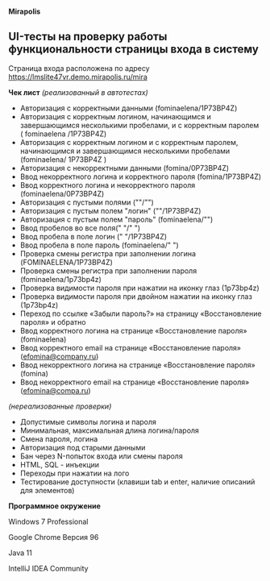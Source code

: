 #### Mirapolis
## UI-тесты на проверку работы функциональности страницы входа в систему
Страница входа расположена по адресу https://lmslite47vr.demo.mirapolis.ru/mira

**Чек лист** *(реализованный в автотестах)*
- Авторизация с корректными данными (fominaelena/1P73BP4Z)
- Авторизация с корректным логином, начинающимся и завершающимся несколькими пробелами, и с корректным паролем (  fominaelena  /1P73BP4Z)
- Авторизация с корректным логином и с корректным паролем, начинающимся и завершающимся несколькими пробелами (fominaelena/  1P73BP4Z  )
- Авторизация с некорректными данными (fomina/0P73BP4Z)
- Ввод некорректного логина и корректного пароля (fomina/1P73BP4Z)
- Ввод корректного логина и некорректного пароля (fominaelena/0P73BP4Z)
- Авторизация с пустыми полями (""/"")
- Авторизация с пустым полем "логин" (""/1P73BP4Z)
- Авторизация с пустым полем "пароль" (fominaelena/"")
- Ввод пробелов во все поля(" "/" ")
- Ввод пробела в поле логин (" "/1P73BP4Z)
- Ввод пробела в поле пароль (fominaelena/" ")
- Проверка смены регистра при заполнении логина (FOMINAELENA/1P73BP4Z)
- Проверка смены регистра при заполнении пароля (fominaelena/1p73bp4z)
- Проверка видимости пароля при нажатии на иконку глаз (1p73bp4z)
- Проверка видимости пароля при двойном нажатии на иконку глаз (1p73bp4z)
- Переход по ссылке «Забыли пароль?» на страницу «Восстановление пароля» и обратно
- Ввод корректного логина на странице «Восстановление пароля» (fominaelena)
- Ввод корректного email на странице «Восстановление пароля» (efomina@company.ru)
- Ввод некорректного логина на странице «Восстановление пароля» (fomina)
- Ввод некорректного email на странице «Восстановление пароля» (efomina@compa.ru)

*(нереализованные проверки)*
- Допустимые символы логина и пароля
- Минимальная, максимальная длина логина/пароля
- Смена пароля, логина
- Авторизация под старыми данными
- Бан через N-попыток входа или смены пароля
- HTML, SQL - инъекции
- Переходы при нажатии на лого
- Тестирование доступности (клавиши tab и enter, наличие описаний для элементов)


**Программное окружение**

Windows 7 Professional

Google Chrome Версия 96

Java 11

IntelliJ IDEA Community

